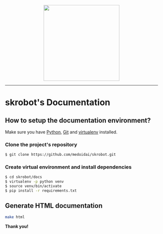 <div align="center"><img src="https://github.com/medoidai/skrobot/raw/master/static/skrobot-logo.png" width="250px;" /></div>

-----------------

# skrobot's Documentation

## How to setup the documentation environment?

Make sure you have [Python](https://www.python.org/), [Git](https://git-scm.com/) and [virtualenv](https://pypi.org/project/virtualenv/) installed.

### Clone the project's repository

```sh
$ git clone https://github.com/medoidai/skrobot.git
```

### Create virtual environment and install dependencies

```sh
$ cd skrobot/docs
$ virtualenv -p python venv
$ source venv/bin/activate
$ pip install -r requirements.txt
```

## Generate HTML documentation

```sh
make html
```

**Thank you!**
